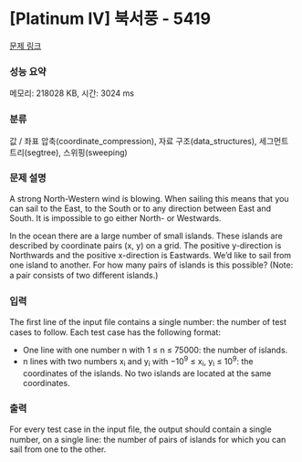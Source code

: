 # [Platinum IV] 북서풍 - 5419 

[문제 링크](https://www.acmicpc.net/problem/5419) 

### 성능 요약

메모리: 218028 KB, 시간: 3024 ms

### 분류

값 / 좌표 압축(coordinate_compression), 자료 구조(data_structures), 세그먼트 트리(segtree), 스위핑(sweeping)

### 문제 설명

<p>A strong North-Western wind is blowing. When sailing this means that you can sail to the East, to the South or to any direction between East and South. It is impossible to go either North- or Westwards.</p>

<p>In the ocean there are a large number of small islands. These islands are described by coordinate pairs (x, y) on a grid. The positive y-direction is Northwards and the positive x-direction is Eastwards. We’d like to sail from one island to another. For how many pairs of islands is this possible? (Note: a pair consists of two diﬀerent islands.)</p>

### 입력 

 <p>The ﬁrst line of the input ﬁle contains a single number: the number of test cases to follow. Each test case has the following format:</p>

<ul>
	<li>One line with one number n with 1 ≤ n ≤ 75000: the number of islands.</li>
	<li>n lines with two numbers x<sub>i</sub> and y<sub>i</sub> with −10<sup>9</sup> ≤ x<sub>i</sub>, y<sub>i</sub> ≤ 10<sup>9</sup>: the coordinates of the islands. No two islands are located at the same coordinates.</li>
</ul>

### 출력 

 <p>For every test case in the input ﬁle, the output should contain a single number, on a single line: the number of pairs of islands for which you can sail from one to the other.</p>

